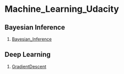 # Machine_Learning_Udacity

## Bayesian Inference
1. [Bayesian_Inference](MY_Bayesian_Inference.ipynb)

## Deep Learning
1. [GradientDescent](GradientDescent.ipynb)

